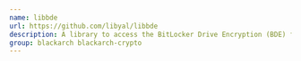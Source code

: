 ```yaml
---
name: libbde
url: https://github.com/libyal/libbde
description: A library to access the BitLocker Drive Encryption (BDE) format.
group: blackarch blackarch-crypto
---
```

